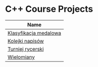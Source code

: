 # C++ Course Projects

| Name |
|------------|
| [Klasyfikacja medalowa](https://github.com/kamilapinski/zad1cpp) |
| [Kolejki napisów](https://github.com/kamilapinski/zad2cpp) |
| [Turniej rycerski](https://github.com/kamilapinski/zad3cpp)  |
| [Wielomiany](https://github.com/xweinp/CPP_Project4) |
